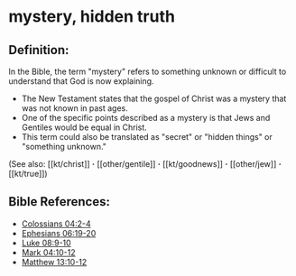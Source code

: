 # mystery, hidden truth #

## Definition: ##

In the Bible, the term "mystery" refers to something unknown or difficult to understand that God is now explaining.

* The New Testament states that the gospel of Christ was a mystery that was not known in past ages.
* One of the specific points described as a mystery is that Jews and Gentiles would be equal in Christ.
* This term could also be translated as "secret" or "hidden things" or "something unknown."

(See also: [[kt/christ]] **·** [[other/gentile]] **·** [[kt/goodnews]] **·** [[other/jew]] **·** [[kt/true]])

## Bible References: ##

* [Colossians 04:2-4](en/tn/col/help/04/02)
* [Ephesians 06:19-20](en/tn/eph/help/06/19)
* [Luke 08:9-10](en/tn/luk/help/08/09)
* [Mark 04:10-12](en/tn/mrk/help/04/10)
* [Matthew 13:10-12](en/tn/mat/help/13/10)